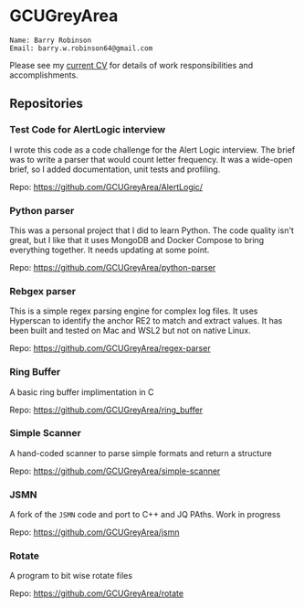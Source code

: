 # GCUGreyArea

```text
Name: Barry Robinson
Email: barry.w.robinson64@gmail.com
```

Please see my [current CV](https://github.com/GCUGreyArea/Current-CV/blob/master/README.md) for details of work responsibilities and accomplishments.

## Repositories

### Test Code for AlertLogic interview

I wrote this code as a code challenge for the Alert Logic interview. The brief was to write a parser that would count letter frequency. It was a wide-open brief, so I added documentation, unit tests and profiling. 

Repo: https://github.com/GCUGreyArea/AlertLogic/

### Python parser

This was a personal project that I did to learn Python. The code quality isn't great, but I like that it uses MongoDB and Docker Compose to bring everything together. It needs updating at some point.

Repo: https://github.com/GCUGreyArea/python-parser

### Rebgex parser

This is a simple regex parsing engine for complex log files. It uses Hyperscan to identify the anchor RE2 to match and extract values. It has been built and tested on Mac and WSL2 but not on native Linux.

Repo: https://github.com/GCUGreyArea/regex-parser

### Ring Buffer

A basic ring buffer implimentation in C

Repo: https://github.com/GCUGreyArea/ring_buffer

### Simple Scanner 

A hand-coded scanner to parse simple formats and return a structure 

Repo: https://github.com/GCUGreyArea/simple-scanner

### JSMN 

A fork of the `JSMN` code and port to C++ and JQ PAths. Work in progress

Repo: https://github.com/GCUGreyArea/jsmn

### Rotate

A program to bit wise rotate files

Repo: https://github.com/GCUGreyArea/rotate